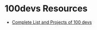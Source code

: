 # 100devs Resources

- [Complete List and Projects of 100 devs](https://100devsfollowalong.netlify.app/index.html)
